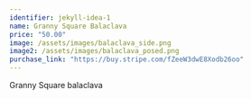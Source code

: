 ```yaml
---
identifier: jekyll-idea-1
name: Granny Square Balaclava 
price: "50.00"
image: /assets/images/balaclava_side.png
image2: /assets/images/balaclava_posed.png
purchase_link: "https://buy.stripe.com/fZeeW3dwE8Xodb26oo"
---
```

Granny Square balaclava
